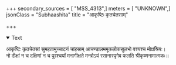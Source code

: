 +++
secondary_sources = [ "MSS_4313",]
meters = [ "UNKNOWN",]
jsonClass = "Subhaashita"
title = "आकृष्टिः कृतचेतसाम्"

+++

<details open><summary>Text</summary>

आकृष्टिः कृतचेतसां सुमहतामुच्चाटनं चांहसाम् आचण्डालममूकलोकसुलभो वश्यश्च मोक्षश्रियः।  
नो दीक्षां न च दक्षिणां न च पुरश्चर्यां मनागीक्षते मन्त्रोऽयं रसानास्पृगेव फलति श्रीकृष्णनामात्मकः॥
</details>
